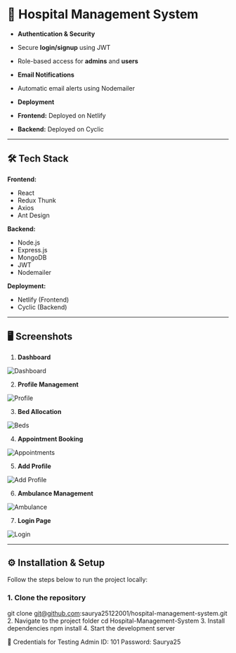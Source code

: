 # 🏥 Hospital Management System


- **Authentication & Security**
- Secure **login/signup** using JWT
- Role-based access for **admins** and **users**


- **Email Notifications**
- Automatic email alerts using Nodemailer


- **Deployment**
- **Frontend:** Deployed on Netlify
- **Backend:** Deployed on Cyclic


---


## 🛠 Tech Stack


**Frontend:**
- React
- Redux Thunk
- Axios
- Ant Design


**Backend:**
- Node.js
- Express.js
- MongoDB
- JWT
- Nodemailer


**Deployment:**
- Netlify (Frontend)
- Cyclic (Backend)


---


## 🖥️ Screenshots


1. **Dashboard**


![Dashboard](https://user-images.githubusercontent.com/100460788/215808721-eb9f8778-53df-43fe-a1ab-662c0ff78c4f.png)


2. **Profile Management**


![Profile](https://user-images.githubusercontent.com/100460788/215808736-31e6dd9e-e5f3-4a48-9bbf-d505c27579c2.png)


3. **Bed Allocation**


![Beds](https://user-images.githubusercontent.com/100460788/215808740-af93a793-4a82-44c5-9eab-1bc11a6a6068.png)


4. **Appointment Booking**


![Appointments](https://user-images.githubusercontent.com/100460788/215808744-417cbac9-eb6c-41d0-a4a9-414bb91cd03e.png)


5. **Add Profile**


![Add Profile](https://user-images.githubusercontent.com/100460788/215808745-9813e61d-a13c-447f-b3c9-1f910ba8531f.png)


6. **Ambulance Management**


![Ambulance](https://user-images.githubusercontent.com/100460788/215808748-9bb5d05d-afb1-41a3-9427-38089a28d0ed.png)


7. **Login Page**


![Login](https://user-images.githubusercontent.com/100460788/215808752-4ebfb582-1db0-45e4-ac53-a87a5f1b75ea.png)


---


## ⚙️ Installation & Setup


Follow the steps below to run the project locally:


### 1. Clone the repository

git clone git@github.com:saurya25122001/hospital-management-system.git
2. Navigate to the project folder
cd Hospital-Management-System
3. Install dependencies
npm install
4. Start the development server

🔑 Credentials for Testing  Admin ID: 101  Password: Saurya25
